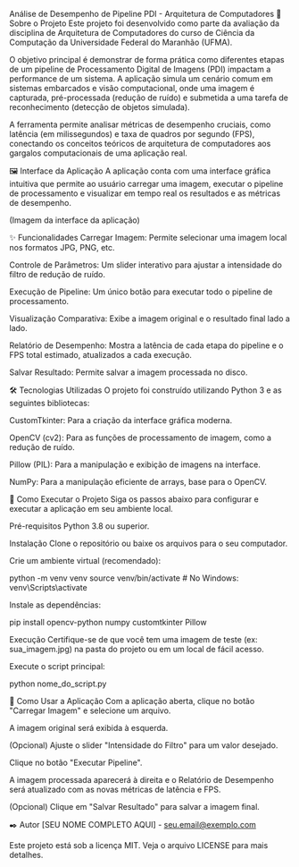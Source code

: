 Análise de Desempenho de Pipeline PDI - Arquitetura de Computadores
📖 Sobre o Projeto
Este projeto foi desenvolvido como parte da avaliação da disciplina de Arquitetura de Computadores do curso de Ciência da Computação da Universidade Federal do Maranhão (UFMA).

O objetivo principal é demonstrar de forma prática como diferentes etapas de um pipeline de Processamento Digital de Imagens (PDI) impactam a performance de um sistema. A aplicação simula um cenário comum em sistemas embarcados e visão computacional, onde uma imagem é capturada, pré-processada (redução de ruído) e submetida a uma tarefa de reconhecimento (detecção de objetos simulada).

A ferramenta permite analisar métricas de desempenho cruciais, como latência (em milissegundos) e taxa de quadros por segundo (FPS), conectando os conceitos teóricos de arquitetura de computadores aos gargalos computacionais de uma aplicação real.

🖼️ Interface da Aplicação
A aplicação conta com uma interface gráfica intuitiva que permite ao usuário carregar uma imagem, executar o pipeline de processamento e visualizar em tempo real os resultados e as métricas de desempenho.

(Imagem da interface da aplicação)

✨ Funcionalidades
Carregar Imagem: Permite selecionar uma imagem local nos formatos JPG, PNG, etc.

Controle de Parâmetros: Um slider interativo para ajustar a intensidade do filtro de redução de ruído.

Execução de Pipeline: Um único botão para executar todo o pipeline de processamento.

Visualização Comparativa: Exibe a imagem original e o resultado final lado a lado.

Relatório de Desempenho: Mostra a latência de cada etapa do pipeline e o FPS total estimado, atualizados a cada execução.

Salvar Resultado: Permite salvar a imagem processada no disco.

🛠️ Tecnologias Utilizadas
O projeto foi construído utilizando Python 3 e as seguintes bibliotecas:

CustomTkinter: Para a criação da interface gráfica moderna.

OpenCV (cv2): Para as funções de processamento de imagem, como a redução de ruído.

Pillow (PIL): Para a manipulação e exibição de imagens na interface.

NumPy: Para a manipulação eficiente de arrays, base para o OpenCV.

🚀 Como Executar o Projeto
Siga os passos abaixo para configurar e executar a aplicação em seu ambiente local.

Pré-requisitos
Python 3.8 ou superior.

Instalação
Clone o repositório ou baixe os arquivos para o seu computador.

Crie um ambiente virtual (recomendado):

python -m venv venv
source venv/bin/activate  # No Windows: venv\Scripts\activate

Instale as dependências:

pip install opencv-python numpy customtkinter Pillow

Execução
Certifique-se de que você tem uma imagem de teste (ex: sua_imagem.jpg) na pasta do projeto ou em um local de fácil acesso.

Execute o script principal:

python nome_do_script.py

📖 Como Usar a Aplicação
Com a aplicação aberta, clique no botão "Carregar Imagem" e selecione um arquivo.

A imagem original será exibida à esquerda.

(Opcional) Ajuste o slider "Intensidade do Filtro" para um valor desejado.

Clique no botão "Executar Pipeline".

A imagem processada aparecerá à direita e o Relatório de Desempenho será atualizado com as novas métricas de latência e FPS.

(Opcional) Clique em "Salvar Resultado" para salvar a imagem final.

✒️ Autor
[SEU NOME COMPLETO AQUI] - seu.email@exemplo.com

Este projeto está sob a licença MIT. Veja o arquivo LICENSE para mais detalhes.
